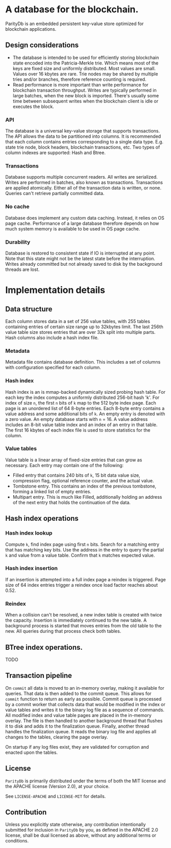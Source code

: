# A database for the blockchain.

ParityDb is an embedded persistent key-value store optimized for blockchain applications.

## Design considerations

* The database is intended to be used for efficiently storing blockchain state encoded into the Patricia-Merkle trie. Which means most of the keys are fixed size and uniformly distributed. Most values are small. Values over 16 kbytes are rare. Trie nodes may be shared by multiple tries and/or branches, therefore reference counting is required.
* Read performance is more important than write performance for blockchain transaction throughput. Writes are typically performed in large batches, when the new block is imported. There's usually some time between subsequent writes when the blockchain client is idle or executes the block.

### API
The database is a universal key-value storage that supports transactions. The API allows the data to be partitioned into columns. It is recommended that each column contains entries corresponding to a single data type. E.g. state trie node, block headers, blockchain transactions, etc. Two types of column indexes are supported: Hash and Btree.

### Transactions
Database supports multiple concurrent readers. All writes are serialized. Writes are performed in batches, also known as transactions. Transactions are applied atomically. Either all of the transaction data is written, or none. Queries can't retrieve partially committed data.

### No cache
Database does implement any custom data caching. Instead, it relies on OS page cache. Performance of a large database therefore depends on how much system memory is available to be used in OS page cache.

### Durability
Database is restored to consistent state if IO is interrupted at any point.
Note that this state might not be the latest state before the interruption.
Writes already committed but not already saved to disk by the background threads are lost.

# Implementation details

## Data structure
Each column stores data in a set of 256 value tables, with 255 tables containing entries of certain size range up to 32kbytes limit. The last 256th value table size stores entries that are over 32k split into multiple parts. Hash columns also include a hash index file.

### Metadata
Metadata file contains database definition. This includes a set of columns with configuration specified for each column.

### Hash index
Hash index is an is mmap-backed dynamically sized probing hash table. For each key the index computes a uniformly distributed 256-bit hash 'k'. For index of size `n`, the first `n` bits of `k` map to the 512 byte index page. Each page is an unordered list of 64 8-byte entries. Each 8-byte entry contains a value address and some additional bits of `k`. An empty entry is denoted with a zero value. An empty database starts with `n` = 16. A value address includes an 8-bit value table index and an index of an entry in that table.
The first 16 kbytes of each index file is used to store statistics for the column.

### Value tables
Value table is a linear array of fixed-size entries that can grow as necessary. Each entry may contain one of the following:
  * Filled entry that contains 240 bits of `k`, 15 bit data value size, compression flag, optional reference counter, and the actual value.
  * Tombstone entry. This contains an index of the previous tombstone, forming a linked list of empty entries.
  * Multipart entry. This is much like Filled, additionally holding an address of the next entry that holds the continuation of the data.

## Hash index operations

### Hash index lookup
Compute `k`, find index page using first `n` bits. Search for a matching entry that has matching key bits. Use the address in the entry to query the partial `k` and value from a value table. Confirm that `k` matches expected value.

### Hash index insertion
If an insertion is attempted into a full index page a reindex is triggered.
Page size of 64 index entries trigger a reindex once load factor reaches about 0.52.

### Reindex
When a collision can't be resolved, a new index table is created with twice the capacity. Insertion is immediately continued to the new table. A background process is started that moves entries from the old table to the new. All queries during that process check both tables.

## BTree index operations.
TODO

## Transaction pipeline
On `commit` all data is moved to an in-memory overlay, making it available for queries. That data is then added to the commit queue. This allows for `commit` function to return as early as possible.
Commit queue is processed by a commit worker that collects data that would be modified in the index or value tables and writes it to the binary log file as a sequence of commands. All modified index and value table pages are placed in the in-memory overlay. The file is then handled to another background thread that flushes it to disk and adds it to the finalization queue.
Finally, another thread handles the finalization queue. It reads the binary log file and applies all changes to the tables, clearing the page overlay.

On startup if any log files exist, they are validated for corruption and enacted upon the tables.

## License

`ParityDb` is primarily distributed under the terms of both the MIT
license and the APACHE license (Version 2.0), at your choice.

See `LICENSE-APACHE` and `LICENSE-MIT` for details.

## Contribution

Unless you explicitly state otherwise, any contribution intentionally submitted
for inclusion in `ParityDb` by you, as defined in the APACHE 2.0 license, shall be
dual licensed as above, without any additional terms or conditions.

